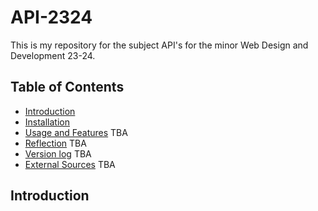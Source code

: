 # API-2324
This is my repository for the subject API's for the minor Web Design and Development 23-24.

## Table of Contents

-   [Introduction](#introduction-to-the-assignment) 
-   [Installation](#installation)
-   [Usage and Features](#usage-and-features) TBA
-   [Reflection](#Reflection) TBA
-   [Version log](#versionchange-log) TBA
-   [External Sources](#external-sources) TBA
    <!-- -[] -->

## Introduction
